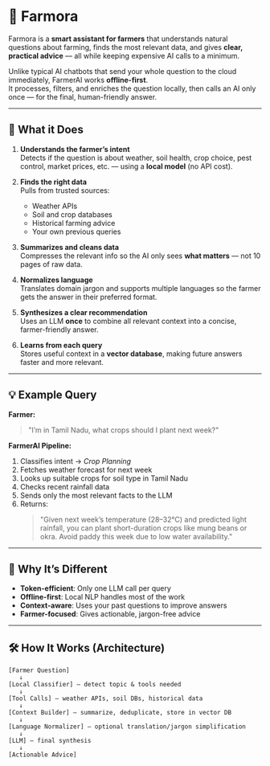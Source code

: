 # 🌾 Farmora

Farmora is a **smart assistant for farmers** that understands natural questions about farming, finds the most relevant data, and gives **clear, practical advice** — all while keeping expensive AI calls to a minimum.

Unlike typical AI chatbots that send your whole question to the cloud immediately, FarmerAI works **offline-first**.  
It processes, filters, and enriches the question locally, then calls an AI only once — for the final, human-friendly answer.

---

## 🧠 What it Does

1. **Understands the farmer’s intent**  
   Detects if the question is about weather, soil health, crop choice, pest control, market prices, etc. — using a **local model** (no API cost).

2. **Finds the right data**  
   Pulls from trusted sources:
   - Weather APIs
   - Soil and crop databases
   - Historical farming advice
   - Your own previous queries

3. **Summarizes and cleans data**  
   Compresses the relevant info so the AI only sees **what matters** — not 10 pages of raw data.

4. **Normalizes language**  
   Translates domain jargon and supports multiple languages so the farmer gets the answer in their preferred format.

5. **Synthesizes a clear recommendation**  
   Uses an LLM **once** to combine all relevant context into a concise, farmer-friendly answer.

6. **Learns from each query**  
   Stores useful context in a **vector database**, making future answers faster and more relevant.

---

## 💡 Example Query

**Farmer:**  
> "I’m in Tamil Nadu, what crops should I plant next week?"

**FarmerAI Pipeline:**
1. Classifies intent → *Crop Planning*
2. Fetches weather forecast for next week  
3. Looks up suitable crops for soil type in Tamil Nadu  
4. Checks recent rainfall data  
5. Sends only the most relevant facts to the LLM  
6. Returns:  
   > "Given next week’s temperature (28–32°C) and predicted light rainfall, you can plant short-duration crops like mung beans or okra. Avoid paddy this week due to low water availability."

---

## 🚀 Why It’s Different
- **Token-efficient**: Only one LLM call per query
- **Offline-first**: Local NLP handles most of the work
- **Context-aware**: Uses your past questions to improve answers
- **Farmer-focused**: Gives actionable, jargon-free advice

---

## 🛠 How It Works (Architecture)
```text
[Farmer Question]
   ↓
[Local Classifier] — detect topic & tools needed
   ↓
[Tool Calls] — weather APIs, soil DBs, historical data
   ↓
[Context Builder] — summarize, deduplicate, store in vector DB
   ↓
[Language Normalizer] — optional translation/jargon simplification
   ↓
[LLM] — final synthesis
   ↓
[Actionable Advice]
